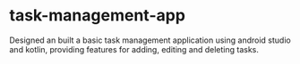 # task-management-app
Designed an built a basic task management application using android studio and kotlin, providing features for adding, editing and deleting tasks.

